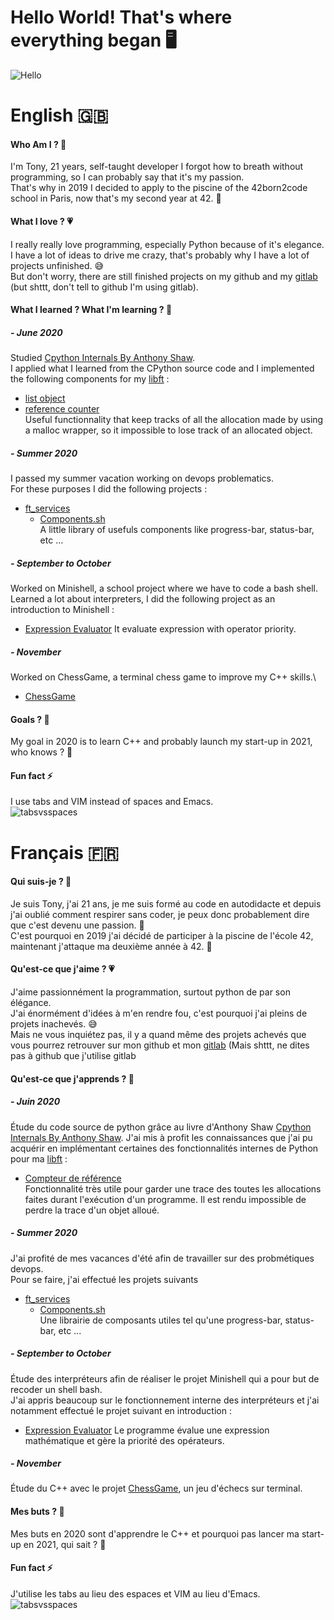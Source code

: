 # Hello World! That's where everything began 🖥

![Hello](https://media.giphy.com/media/2FayYXU90QS9MmAIo/giphy.gif)

# English 🇬🇧
#### Who Am I ? 🤖

I'm Tony, 21 years, self-taught developer I forgot how to breath without programming, so I can probably say that it's my passion.\
That's why in 2019 I decided to apply to the piscine of the 42born2code school in Paris, now that's my second year at 42. 🥳

#### What I love ? 💗

I really really love programming, especially Python because of it's elegance.\
I have a lot of ideas to drive me crazy, that's probably why I have a lot of projects unfinished. 😅\
But don't worry, there are still finished projects on my github and my [gitlab](https://gitlab.com/Cardiox12) (but shttt, don't tell to github I'm using gitlab).

#### What I learned ? What I'm learning ? 📖

##### - June 2020
Studied [Cpython Internals By Anthony Shaw](https://realpython.com/products/cpython-internals-book/).\
I applied what I learned from the CPython source code and I implemented the following components for my [libft](https://github.com/Cardiox12/libft/tree/master) :
- [list object](https://github.com/Cardiox12/libft/tree/master/src/ft_objects)
- [reference counter](https://github.com/Cardiox12/libft/tree/master/src/ft_stdlib)\
  Useful functionnality that keep tracks of all the allocation made by using a malloc wrapper, so it impossible to lose track of an allocated object.

##### - Summer 2020
I passed my summer vacation working on devops problematics.\
For these purposes I did the following projects :
  - [ft_services](https://github.com/Cardiox12/42ft_services)
    - [Components.sh](https://github.com/Cardiox12/components.sh)\
      A little library of usefuls components like progress-bar, status-bar, etc ...
      
##### - September to October
Worked on Minishell, a school project where we have to code a bash shell.\
Learned a lot about interpreters, I did the following project as an introduction to Minishell :
- [Expression Evaluator](https://github.com/Cardiox12/Mini-Lexer)
  It evaluate expression with operator priority.
 
##### - November
Worked on ChessGame, a terminal chess game to improve my C++ skills.\
- [ChessGame](https://github.com/Cardiox12/ChessGame)

#### Goals ? 🎯 

My goal in 2020 is to learn C++ and probably launch my start-up in 2021, who knows ? 🤫

#### Fun fact ⚡

I use tabs and VIM instead of spaces and Emacs.\
![tabsvsspaces](https://media.giphy.com/media/l0IylSajlbPRFxH8Y/giphy.gif)

# Français 🇫🇷

#### Qui suis-je ? 🤖

Je suis Tony, j'ai 21 ans, je me suis formé au code en autodidacte et depuis j'ai oublié comment respirer sans coder, je peux donc probablement dire que c'est devenu une passion. 🤖\
C'est pourquoi en 2019 j'ai décidé de participer à la piscine de l'école 42, maintenant j'attaque ma deuxième année à 42. 🥳

#### Qu'est-ce que j'aime ? 💗

J'aime passionnément la programmation, surtout python de par son élégance.\
J'ai énormément d'idées à m'en rendre fou, c'est pourquoi j'ai pleins de projets inachevés. 😅\
Mais ne vous inquiétez pas, il y a quand même des projets achevés que vous pourrez retrouver sur mon github et mon [gitlab](https://gitlab.com/Cardiox12) (Mais shttt, ne dites pas à github que j'utilise gitlab

#### Qu'est-ce que j'apprends ? 📖

##### - Juin 2020
Étude du code source de python grâce au livre d'Anthony Shaw [Cpython Internals By Anthony Shaw](https://realpython.com/products/cpython-internals-book/).
J'ai mis à profit les connaissances que j'ai pu acquérir en implémentant certaines des fonctionnalités internes de Python pour ma [libft](https://github.com/Cardiox12/libft/tree/master) :
- [Compteur de référence](https://github.com/Cardiox12/libft/tree/master/src/ft_stdlib)\
  Fonctionnalité très utile pour garder une trace des toutes les allocations faites durant l'exécution d'un programme. Il est rendu impossible de perdre la trace d'un objet alloué.

##### - Summer 2020
J'ai profité de mes vacances d'été afin de travailler sur des probmétiques devops.\
Pour se faire, j'ai effectué les projets suivants 
  - [ft_services](https://github.com/Cardiox12/42ft_services)
    - [Components.sh](https://github.com/Cardiox12/components.sh)\
      Une librairie de composants utiles tel qu'une progress-bar, status-bar, etc ...
      
##### - September to October
Étude des interpréteurs afin de réaliser le projet Minishell qui a pour but de recoder un shell bash.\
J'ai appris beaucoup sur le fonctionnement interne des interpréteurs et j'ai notamment effectué le projet suivant en introduction :
- [Expression Evaluator](https://github.com/Cardiox12/Mini-Lexer)
  Le programme évalue une expression mathématique et gère la priorité des opérateurs.
 
##### - November
Étude du C++ avec le projet [ChessGame](https://github.com/Cardiox12/ChessGame), un jeu d'échecs sur terminal.

#### Mes buts ? 🎯 

Mes buts en 2020 sont d'apprendre le C++ et pourquoi pas lancer ma start-up en 2021, qui sait ? 🤫

#### Fun fact ⚡

J'utilise les tabs au lieu des espaces et VIM au lieu d'Emacs.\
![tabsvsspaces](https://media.giphy.com/media/l0IylSajlbPRFxH8Y/giphy.gif)

<!--
**Cardiox12/Cardiox12** is a ✨ _special_ ✨ repository because its `README.md` (this file) appears on your GitHub profile.

Here are some ideas to get you started:

- 🔭 I’m currently working on ...
- 🌱 I’m currently learning ...
- 👯 I’m looking to collaborate on ...
- 🤔 I’m looking for help with ...
- 💬 Ask me about ...
- 📫 How to reach me: ...
- 😄 Pronouns: ...
- ⚡ Fun fact: ...
-->
